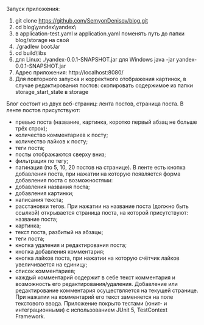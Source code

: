 Запуск приложения:
1) git clone https://github.com/SemyonDenisov/blog.git
2) cd blog\yandex\yandex\
3) в application-test.yaml и application.yaml 
поменять путь до папки blog/storage на свой  
4) ./gradlew bootJar
5) cd build\libs
6) для Linux: ./yandex-0.0.1-SNAPSHOT.jar для Windows java -jar yandex-0.0.1-SNAPSHOT.jar
7) Адрес приложения: http://localhost:8080/
8) Для повторного запуска и корректного отображения картинок, в случае 
редактирования постов: скопировать содержимое из папки storage_start_state в storage

Блог состоит из двух веб-страниц: лента постов, страница поста.
В ленте постов присутствуют:
 - превью поста (название, картинка, коротко первый абзац не больше трёх строк);
 - количество комментариев к посту;
 - количество лайков к посту;
 - теги поста;
 - посты отображаются сверху вниз;
 - фильтрация по тегу;
 - пагинация (по 5, 10, 20 постов на странице).
В ленте есть кнопка добавления поста, при нажатии на которую появляется форма добавления поста с возможностями:
 - добавления названия поста;
 - добавления картинки;
 - написания текста;
 - расстановки тегов.
При нажатии на название поста (должно быть ссылкой) открывается страница поста, на которой присутствуют:
название поста;
 - картинка;
 - текст поста, разбитый на абзацы;
 - теги поста;
 - кнопка удаления и редактирования поста;
 - кнопка добавления комментария;
 - кнопка лайков поста, при нажатии на которую счётчик лайков увеличивается на единицу;
 - список комментариев;
 - каждый комментарий содержит в себе текст комментария и возможность его редактирования/удаления.
Добавление или редактирование комментария осуществляется на текущей странице. При нажатии на комментарий его текст заменяется на поле текстового ввода.
Приложение покрыто тестами (юнит- и интеграционными) с использованием JUnit 5, TestContext Framework.
